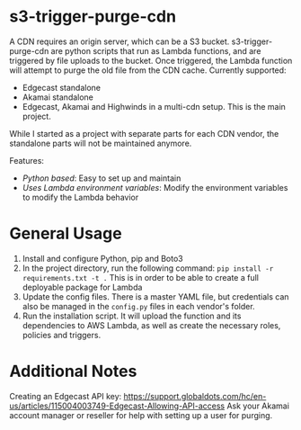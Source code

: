 s3-trigger-purge-cdn
==========
A CDN requires an origin server, which can be a S3 bucket. 
s3-trigger-purge-cdn are python scripts that run as Lambda functions, and are triggered by file uploads to the bucket. Once triggered, the Lambda function will attempt to purge the old file from the CDN cache.
Currently supported: 
- Edgecast standalone
- Akamai standalone
- Edgecast, Akamai and Highwinds in a multi-cdn setup. This is the main project. 

While I started as a project with separate parts for each CDN vendor, the standalone parts will not be maintained anymore. 

Features:
- *Python based*: Easy to set up and maintain
- *Uses Lambda environment variables*: Modify the environment variables to modify the Lambda behavior

General Usage
==========
1. Install and configure Python, pip and Boto3
2. In the project directory, run the following command: `pip install -r requirements.txt -t .` This is in order to be able to create a full deployable package for Lambda
3. Update the config files. There is a master YAML file, but credentials can also be managed in the `config.py` files in each vendor's folder. 
4. Run the installation script. It will upload the function and its dependencies to AWS Lambda, as well as create the necessary roles, policies and triggers. 

Additional Notes
=========
Creating an Edgecast API key: https://support.globaldots.com/hc/en-us/articles/115004003749-Edgecast-Allowing-API-access
Ask your Akamai account manager or reseller for help with setting up a user for purging.

